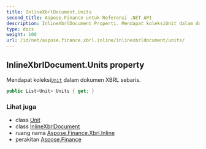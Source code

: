 ```yaml
---
title: InlineXbrlDocument.Units
second_title: Aspose.Finance untuk Referensi .NET API
description: InlineXbrlDocument Properti. Mendapat koleksiUnit dalam dokumen XBRL sebaris.
type: docs
weight: 100
url: /id/net/aspose.finance.xbrl.inline/inlinexbrldocument/units/
---
```

## InlineXbrlDocument.Units property

Mendapat koleksi[`Unit`](../../../aspose.finance.xbrl/unit/) dalam dokumen XBRL sebaris.

```csharp
public List<Unit> Units { get; }
```

### Lihat juga

* class [Unit](../../../aspose.finance.xbrl/unit/)
* class [InlineXbrlDocument](../)
* ruang nama [Aspose.Finance.Xbrl.Inline](../../inlinexbrldocument/)
* perakitan [Aspose.Finance](../../../)


